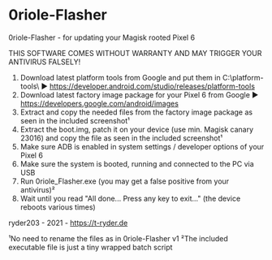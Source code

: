 # 0riole-Flasher

0riole-Flasher - for updating your Magisk rooted Pixel 6

THIS SOFTWARE COMES WITHOUT WARRANTY AND MAY TRIGGER YOUR ANTIVIRUS FALSELY!

1) Download latest platform tools from Google and put them in C:\platform-tools\ ► https://developer.android.com/studio/releases/platform-tools
2) Download latest factory image package for your Pixel 6 from Google ► https://developers.google.com/android/images
3) Extract and copy the needed files from the factory image package as seen in the included screenshot¹
4) Extract the boot.img, patch it on your device (use min. Magisk canary 23016) and copy the file as seen in the included screenshot¹
5) Make sure ADB is enabled in system settings / developer options of your Pixel 6
6) Make sure the system is booted, running and connected to the PC via USB
7) Run 0riole_Flasher.exe (you may get a false positive from your antivirus)²
8) Wait until you read "All done... Press any key to exit..." (the device reboots various times)


ryder203 - 2021 - https://t-ryder.de


¹No need to rename the files as in 0riole-Flasher v1
²The included executable file is just a tiny wrapped batch script

